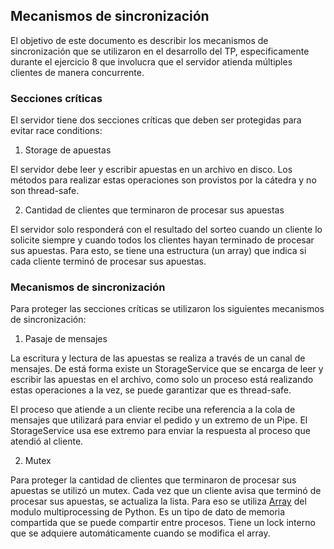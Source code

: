 ## Mecanismos de sincronización

El objetivo de este documento es describir los mecanismos de sincronización que se utilizaron en el desarrollo del TP, especificamente durante el ejercicio 8 que involucra que el servidor atienda múltiples clientes de manera concurrente.

### Secciones críticas
El servidor tiene dos secciones críticas que deben ser protegidas para evitar race conditions:
1. Storage de apuestas

El servidor debe leer y escribir apuestas en un archivo en disco. Los métodos para realizar estas operaciones son provistos por la cátedra y no son thread-safe.

2. Cantidad de clientes que terminaron de procesar sus apuestas

El servidor solo responderá con el resultado del sorteo cuando un cliente lo solicite siempre y cuando todos los clientes hayan terminado de procesar sus apuestas. Para esto, se tiene una estructura (un array) que indica si cada cliente terminó de procesar sus apuestas.

### Mecanismos de sincronización
Para proteger las secciones críticas se utilizaron los siguientes mecanismos de sincronización:
1. Pasaje de mensajes

La escritura y lectura de las apuestas se realiza a través de un canal de mensajes. De está forma existe un StorageService que se encarga de leer y escribir las apuestas en el archivo, como solo un proceso está realizando estas operaciones a la vez, se puede garantizar que es thread-safe.

El proceso que atiende a un cliente recibe una referencia a la cola de mensajes que utilizará para enviar el pedido y un extremo de un Pipe. El StorageService usa ese extremo para enviar la respuesta al proceso que atendió al cliente.

2. Mutex

Para proteger la cantidad de clientes que terminaron de procesar sus apuestas se utilizó un mutex. Cada vez que un cliente avisa que terminó de procesar sus apuestas, se actualiza la lista. Para eso se utiliza [Array](https://docs.python.org/3/library/multiprocessing.html#multiprocessing.Array) del modulo multiprocessing de Python. Es un tipo de dato de memoria compartida que se puede compartir entre procesos. Tiene un lock interno que se adquiere automáticamente cuando se modifica el array.
